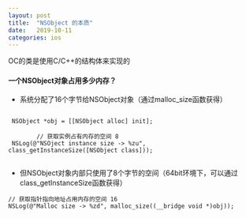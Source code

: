 ```yaml
---
layout: post
title:  "NSObject 的本质"
date:   2019-10-11
categories: ios
---
```


OC的类是使用C/C++的结构体来实现的

#### 一个NSObject对象占用多少内存？
* 系统分配了16个字节给NSObject对象（通过malloc_size函数获得）
```Object-C

 NSObject *obj = [[NSObject alloc] init];
        
        // 获取实例占有内存的空间 8
 NSLog(@"NSOject instance size -> %zu", class_getInstanceSize([NSObject class]));
        
```
* 但NSObject对象内部只使用了8个字节的空间（64bit环境下，可以通过class_getInstanceSize函数获得）
```Object-C
// 获取指针指向地址占用内存的空间 16
NSLog(@"Malloc size -> %zd", malloc_size((__bridge void *)obj));
```